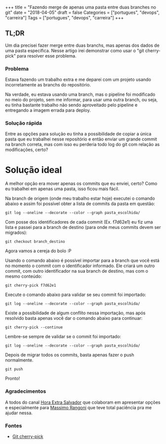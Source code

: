 +++
title = "Fazendo merge de apenas uma pasta entre duas branches no git"
date = "2018-04-05"
draft = false
Categories = ["portugues", "devops", "carreira"]
Tags = ["portugues", "devops", "carreira"]
+++

## TL;DR

Um dia precisei fazer merge entre duas branchs, mas apenas dos dados de uma pasta específica. Nesse artigo irei demonstrar como usar o "git cherry-pick" para resolver esse problema.

### Problema

Estava fazendo um trabalho extra e me deparei com um projeto usando incorretamente as branchs do repositório. 

Na verdade, eu estava usando uma branch, mas o pipeline foi modificado no meio do projeto, sem me informar, para usar uma outra branch, ou seja, eu tinha bastante trabalho não sendo aproveitado pelo pipeline e entregando a imagem errada para deploy.

### Solução rápida

Entre as opções para solução eu tinha a possibilidade de copiar a única pasta que eu trabalhei nesse repositório e então enviar um grande commit na branch correta, mas com isso eu perderia todo log do git com relação as modificações, certo?

# Solução ideal

A melhor opção era mover apenas os commits que eu enviei, certo? Como eu trabalhei em apenas uma pasta, isso ficou mais fácil.

Na branch de origem (onde meu trabalho estar hoje) executei o comando abaixo e assim foi possível obter a lista de commits da pasta em questão:

```
git log --oneline --decorate --color --graph pasta_escolhida/
```

Com posse dos identificadores de cada commit (Ex. f7d62e1) eu fiz uma lista e passei para a branch de destino (para onde meus commits devem ser migrados):

```
git checkout branch_destino
```

Agora vamos a cereja do bolo :P

Usando o comando abaixo é possível importar para a branch que você está no momento o commit com o identificador informado. Ele criará um outro commit, com outro identificador na sua branch de destino, mas com o mesmo conteúdo:

```
git cherry-pick f7d62e1
```

Execute o comando abaixo para validar se seu commit foi importado:

```
git log --oneline --decorate --color --graph pasta_escolhida/
```

Existe a possibilidade de algum conflito nessa importação, mas após resolvido basta apenas você dar o comando abaixo para continuar:

```
git cherry-pick --continue
```

Lembre-se sempre de validar se o commit foi importado:

```
git log --oneline --decorate --color --graph pasta_escolhida/
```

Depois de migrar todos os commits, basta apenas fazer o push normalmente.

```
git push
```

Pronto! 

### Agradecimentos

A todos do canal [Hora Extra Salvador](http://horaextra.org) que colaboram em apresentar opções e especialmente para [Massimo Rangoni](https://stackoverflow.com/users/1375596/manzapanza) que teve total paciência pra me ajudar nessa.

### Fontes

- [Git cherry-pick](https://git-scm.com/docs/git-cherry-pick)
